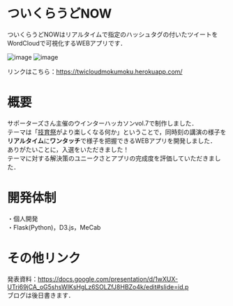# ついくらうどNOW
ついくらうどNOWはリアルタイムで指定のハッシュタグの付いたツイートをWordCloudで可視化するWEBアプリです．

![image](https://user-images.githubusercontent.com/39262759/113028081-d4d13f80-91c5-11eb-8421-bd810109878a.png)
![image](https://user-images.githubusercontent.com/39262759/113028183-f16d7780-91c5-11eb-994b-de142d2c9090.png)

リンクはこちら：https://twicloudmokumoku.herokuapp.com/

# 概要
サポーターズさん主催のウインターハッカソンvol.7で制作しました．  
テーマは「[技育祭](https://talent.supporterz.jp/geeksai/2021/)がより楽しくなる何か」ということで，同時刻の講演の様子を**リアルタイム**に**ワンタッチ**で様子を把握できるWEBアプリを開発しました．  
ありがたいことに，入選をいただきました！  
テーマに対する解決策のユニークさとアプリの完成度を評価していただきました．

# 開発体制
・個人開発  
・Flask(Python)，D3.js，MeCab

# その他リンク
発表資料：https://docs.google.com/presentation/d/1wXUX-UTri69jCA_oG5shsWIKsHgLz6SOLZfJ8HBZo4k/edit#slide=id.p  
ブログは後日書きます．
